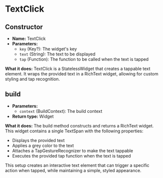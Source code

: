 # **TextClick**

## **Constructor**
- **Name:** TextClick
- **Parameters:**
  - `key` (Key?): The widget's key
  - `text` (String): The text to be displayed
  - `tap` (Function): The function to be called when the text is tapped

**What it does:**
TextClick is a StatelessWidget that creates a tappable text element. It wraps the provided text in a RichText widget, allowing for custom styling and tap recognition.

## **build**
- **Parameters:**
  - `context` (BuildContext): The build context
- **Return type:** Widget

**What it does:**
The build method constructs and returns a RichText widget. This widget contains a single TextSpan with the following properties:
- Displays the provided text
- Applies a grey color to the text
- Attaches a TapGestureRecognizer to make the text tappable
- Executes the provided tap function when the text is tapped

This setup creates an interactive text element that can trigger a specific action when tapped, while maintaining a simple, styled appearance.